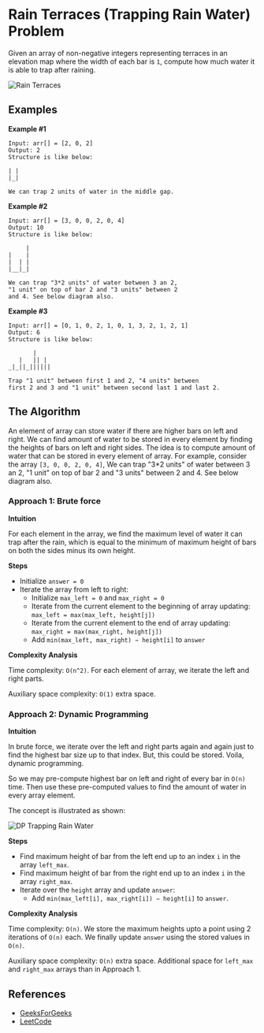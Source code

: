 # Rain Terraces (Trapping Rain Water) Problem

Given an array of non-negative integers representing terraces in an elevation map
where the width of each bar is `1`, compute how much water it is able to trap
after raining.

![Rain Terraces](https://www.geeksforgeeks.org/wp-content/uploads/watertrap.png)

## Examples

**Example #1**

```
Input: arr[] = [2, 0, 2]
Output: 2
Structure is like below:

| |
|_|

We can trap 2 units of water in the middle gap.
```

**Example #2**

```
Input: arr[] = [3, 0, 0, 2, 0, 4]
Output: 10
Structure is like below:

     |
|    |
|  | |
|__|_|

We can trap "3*2 units" of water between 3 an 2,
"1 unit" on top of bar 2 and "3 units" between 2
and 4. See below diagram also.
```

**Example #3**

```
Input: arr[] = [0, 1, 0, 2, 1, 0, 1, 3, 2, 1, 2, 1]
Output: 6
Structure is like below:

       |
   |   || |
_|_||_||||||

Trap "1 unit" between first 1 and 2, "4 units" between
first 2 and 3 and "1 unit" between second last 1 and last 2.
```

## The Algorithm

An element of array can store water if there are higher bars on left and right.
We can find amount of water to be stored in every element by finding the heights
of bars on left and right sides. The idea is to compute amount of water that can
be stored in every element of array. For example, consider the array
`[3, 0, 0, 2, 0, 4]`, We can trap "3\*2 units" of water between 3 an 2, "1 unit"
on top of bar 2 and "3 units" between 2 and 4. See below diagram also.

### Approach 1: Brute force

**Intuition**

For each element in the array, we find the maximum level of water it can trap
after the rain, which is equal to the minimum of maximum height of bars on both
the sides minus its own height.

**Steps**

-   Initialize `answer = 0`
-   Iterate the array from left to right:
    -   Initialize `max_left = 0` and `max_right = 0`
    -   Iterate from the current element to the beginning of array updating: `max_left = max(max_left, height[j])`
    -   Iterate from the current element to the end of array updating: `max_right = max(max_right, height[j])`
    -   Add `min(max_left, max_right) − height[i]` to `answer`

**Complexity Analysis**

Time complexity: `O(n^2)`. For each element of array, we iterate the left and right parts.

Auxiliary space complexity: `O(1)` extra space.

### Approach 2: Dynamic Programming

**Intuition**

In brute force, we iterate over the left and right parts again and again just to
find the highest bar size up to that index. But, this could be stored. Voila,
dynamic programming.

So we may pre-compute highest bar on left and right of every bar in `O(n)` time.
Then use these pre-computed values to find the amount of water in every array element.

The concept is illustrated as shown:

![DP Trapping Rain Water](https://leetcode.com/problems/trapping-rain-water/Figures/42/trapping_rain_water.png)

**Steps**

-   Find maximum height of bar from the left end up to an index `i` in the array `left_max`.
-   Find maximum height of bar from the right end up to an index `i` in the array `right_max`.
-   Iterate over the `height` array and update `answer`:
    -   Add `min(max_left[i], max_right[i]) − height[i]` to `answer`.

**Complexity Analysis**

Time complexity: `O(n)`. We store the maximum heights upto a point using 2
iterations of `O(n)` each. We finally update `answer` using the stored
values in `O(n)`.

Auxiliary space complexity: `O(n)` extra space. Additional space
for `left_max` and `right_max` arrays than in Approach 1.

## References

-   [GeeksForGeeks](https://www.geeksforgeeks.org/trapping-rain-water/)
-   [LeetCode](https://leetcode.com/problems/trapping-rain-water/solution/)
